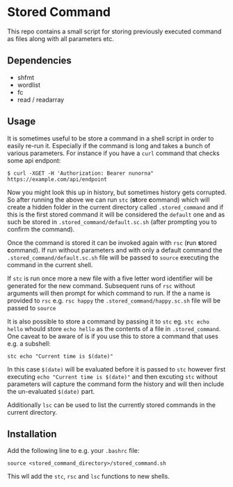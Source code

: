 # Stored Command
This repo contains a small script for storing previously executed command as files along with all parameters etc. 

## Dependencies
- shfmt
- wordlist
- fc
- read / readarray 


## Usage
It is sometimes useful to be store a command in a shell script in order to easily re-run it. Especially if the command is long and takes a bunch of various parameters. For instance if you have a `curl` command that checks some api endpont:

```
$ curl -XGET -H 'Authorization: Bearer nunorna" https://example.com/api/endpoint
```

Now you might look this up in history, but sometimes history gets corrupted. So after running the above we can run `stc` (**st**ore **c**ommand) which will create a hidden folder in the current directory called `.stored_command` and if this is the first stored command it will be considered the `default` one and as such be stored in `.stored_command/default.sc.sh` (after prompting you to confirm the command).

Once the command is stored it can be invoked again with `rsc` (**r**un **s**tored **c**ommand). If run without parameters and with only a default command the `.stored_command/default.sc.sh` file will be passed to `source` executing the command in the current shell.

If `stc` is run once more a new file with a five letter word identifier will be generated for the new command. Subsequent runs of `rsc` without arguments will then prompt for which command to run. If the a name is provided to `rsc` e.g. `rsc happy` the `.stored_command/happy.sc.sh` file will be passed to `source`

It is also possible to store a command by passing it to `stc` eg. `stc echo hello` whould store `echo hello` as the contents of a file in `.stored_command`. One caveat to be aware of is if you use this to store a command that uses e.g. a subshell:

```
stc echo "Current time is $(date)"
```

In this case `$(date)` will be evaluated before it is passed to `stc` however first executing `echo "Current time is $(date)"` and then excuting `stc` without parameters will capture the command form the history and will then include the un-evaluated `$(date)` part. 

Additionally `lsc` can be used to list the currently stored commands in the current directory.

## Installation
Add the following line to e.g. your `.bashrc` file:

```
source <stored_command_directory>/stored_command.sh
```

This wll add the `stc`, `rsc` and `lsc` functions to new shells.
